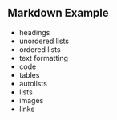## Markdown Example

- headings
- unordered lists
- ordered lists
- text formatting
- code
- tables
- autolists
- lists
- images
- links
